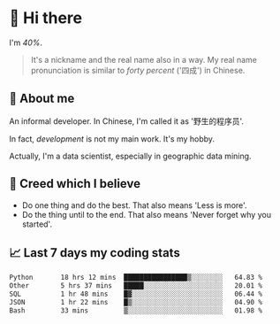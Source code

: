 # 👋 Hi there

I'm *40%*.

> It's a nickname and the real name also in a way.
> My real name pronunciation is similar to *forty percent* ('四成') in Chinese.

## :speech_balloon: About me

An informal developer. In Chinese, I'm called it as '野生的程序员'.

In fact, _development_ is not my main work. It's my hobby.

Actually, I'm a data scientist, especially in geographic data mining.

## :see_no_evil: Creed which I believe

- Do one thing and do the best. That also means 'Less is more'.
- Do the thing until to the end. That also means 'Never forget why you started'.

## :chart_with_upwards_trend: Last 7 days my coding stats

<!--START_SECTION:waka-->

```txt
Python       18 hrs 12 mins  ████████████████▒░░░░░░░░   64.83 %
Other        5 hrs 37 mins   █████░░░░░░░░░░░░░░░░░░░░   20.01 %
SQL          1 hr 48 mins    █▓░░░░░░░░░░░░░░░░░░░░░░░   06.44 %
JSON         1 hr 22 mins    █▒░░░░░░░░░░░░░░░░░░░░░░░   04.90 %
Bash         33 mins         ▒░░░░░░░░░░░░░░░░░░░░░░░░   01.98 %
```

<!--END_SECTION:waka-->
